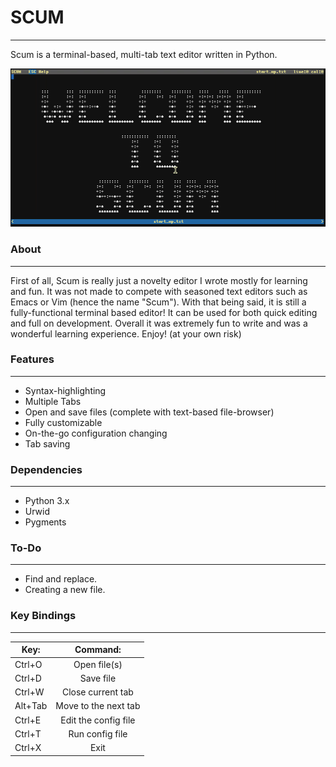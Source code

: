 # SCUM
------------
Scum is a terminal-based, multi-tab text editor written in Python.

![](https://github.com/CCareaga/scum/blob/master/docs/scum.gif?raw=true "Scum in urxvt!")

### About
------------
First of all, Scum is really just a novelty editor I wrote mostly for learning and fun. It was not made to compete with
seasoned text editors such as Emacs or Vim (hence the name "Scum"). With that being said, it is still a fully-functional
terminal based editor! It can be used for both quick editing and full on development. Overall it was extremely fun to write
and was a wonderful learning experience. Enjoy! (at your own risk)

### Features
------------
  - Syntax-highlighting
  - Multiple Tabs
  - Open and save files (complete with text-based file-browser)
  - Fully customizable
  - On-the-go configuration changing
  - Tab saving

### Dependencies
------------
 - Python 3.x
 - Urwid
 - Pygments

### To-Do
------------
- Find and replace.
- Creating a new file.

### Key Bindings
------------
| Key:    | Command:              |
| ------- |:---------------------:|
| Ctrl+O  | Open file(s)          |
| Ctrl+D  | Save file             |
| Ctrl+W  | Close current tab     |
| Alt+Tab | Move to the next tab  |
| Ctrl+E  | Edit the config file  |
| Ctrl+T  | Run config file       |
| Ctrl+X  | Exit                  |

